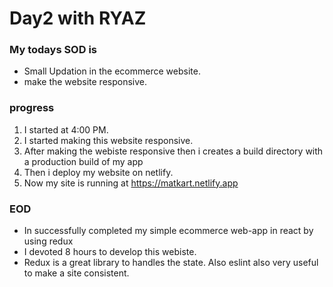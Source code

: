 # Day2 with RYAZ
### My todays SOD is 
* Small Updation in the ecommerce website. 
* make the website responsive.

### progress 
1. I started at 4:00 PM.
2. I started making this website responsive.
3. After making the webiste responsive then  i  creates a build directory with a production build of my app
4. Then i deploy my website on netlify.
5. Now my site is running at https://matkart.netlify.app
   
### EOD
* In successfully completed my simple ecommerce web-app in react by using redux
* I devoted 8 hours to develop this webiste.
* Redux is a great library to handles the state. Also eslint also very useful to make a site consistent.
  


